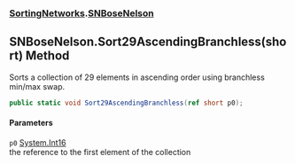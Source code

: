 ### [SortingNetworks](SortingNetworks.md 'SortingNetworks').[SNBoseNelson](SortingNetworks_SNBoseNelson.md 'SortingNetworks.SNBoseNelson')
## SNBoseNelson.Sort29AscendingBranchless(short) Method
Sorts a collection of 29 elements in ascending order using branchless min/max swap.  
```csharp
public static void Sort29AscendingBranchless(ref short p0);
```
#### Parameters
<a name='SortingNetworks_SNBoseNelson_Sort29AscendingBranchless(short)_p0'></a>
`p0` [System.Int16](https://docs.microsoft.com/en-us/dotnet/api/System.Int16 'System.Int16')  
the reference to the first element of the collection
  
